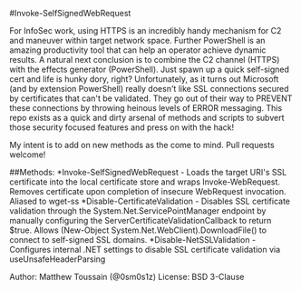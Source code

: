 #Invoke-SelfSignedWebRequest

For InfoSec work, using HTTPS is an incredibly handy mechanism for C2 and maneuver within target network space. Further PowerShell is an amazing productivity tool that can help an operator achieve dynamic results. A natural next conclusion is to combine the C2 channel (HTTPS) with the effects generator (PowerShell). Just spawn up a quick self-signed cert and life is hunky dory, right? Unfortunately, as it turns out Microsoft (and by extension PowerShell) really doesn't like SSL connections secured by certificates that can't be validated. They go out of their way to PREVENT these connections by throwing heinous levels of ERROR messaging.
This repo exists as a quick and dirty arsenal of methods and scripts to subvert those security focused features and press on with the hack!

My intent is to add on new methods as the come to mind. Pull requests welcome!

##Methods:
*Invoke-SelfSignedWebRequest - Loads the target URI's SSL certificate into the local certificate store and wraps Invoke-WebRequest. Removes certificate upon completion of insecure WebRequest invocation. Aliased to wget-ss
*Disable-CertificateValidation - Disables SSL certificate validation through the System.Net.ServicePointManager endpoint by manually configuring the ServerCertificateValidationCallback to return $true. Allows (New-Object System.Net.WebClient).DownloadFile() to connect to self-signed SSL domains.
*Disable-NetSSLValidation - Configures internal .NET settings to disable SSL certificate validation via useUnsafeHeaderParsing


Author: Matthew Toussain (@0sm0s1z)
License: BSD 3-Clause
	
